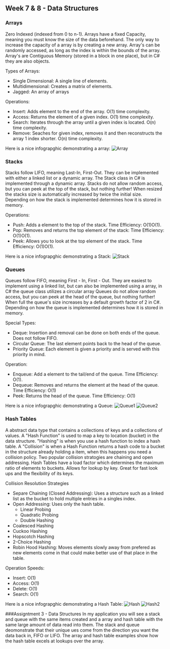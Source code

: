 ## Week 7 & 8 - Data Structures

### Arrays
Zero Indexed (indexed from 0 to n-1).
Arrays have a fixed Capacity, meaning you must know the size of the data beforehand. The only way to increase the capacity of a array is by creating a new array.
Array's can be randomly accessed, as long as the index is within the bounds of the array.
Array's are Contiguous Memory (stored in a block in one place), but in C# they are also objects.

Types of Arrays:
- Single Dimensional: A single line of elements.
- Multidimensional: Creates a matrix of elements.
- Jagged: An array of arrays

Operations:
- Insert: Adds element to the end of the array. O(1) time complexity.
- Access: Returns the element of a given index. O(1) time complexity.
- Search: Iterates through the array until a given index is located. O(n) time complexity.
- Remove: Seaches for given index, removes it and then reconstructs the array 1 index shorter. O(n) time complexity.

Here is a nice infograpghic demonstrating a array: ![Array](DSA-array.png)

### Stacks
Stacks follow LIFO, meaning Last-In, First-Out.
They can be implemented with either a linked list or a dynamic array.
The Stack class in C# is implemented through a dynamic array.
Stacks do not allow random access, but you can peek at the top of the stack, but nothing further!
When resized the stacks size is automatically increased by twice the initial size.
Depending on how the stack is implemented determines how it is stored in memory.

Operations:
- Push: Adds a element to the top of the stack. Time Efficiency: O(1)O(1). 
- Pop: Removes and returns the top element of the stack: Time Efficiency: O(1)O(1). 
- Peek: Allows you to look at the top element of the stack. Time Efficiency: O(1)O(1).

Here is a nice infograpghic demonstrating a Stack: ![Stack](stacks.png) 

### Queues
Queues follow FIFO, meaning First - In, First - Out.
They are easiest to implement using a linked list, but can also be implemented using a array, in C# the queue class utilizes a circular array
Queues do not allow random access, but you can peek at the head of the queue, but nothing further!
When full the queue's size increases by a default growth factor of 2 in C#.
Depending on how the queue is implemented determines how it is stored in memory.

Special Types:
- Deque: Insertion and removal can be done on both ends of the queue. Does not follow FIFO.
- Circular Queue: The last element points back to the head of the queue.
- Priority Queue: Each element is given a priority and is served with this priority in mind.

Operation: 
- Enqueue: Add a element to the tail/end of the queue. Time Efficiency: O(1).
- Dequeue: Removes and returns the element at the head of the queue. Time Efficiency: O(1)
- Peek: Returns the head of the queue. Time Efficiency: O(1)

Here is a nice infograpghic demonstrating a Queue: ![Queue1](q1.png) ![Queue2](q2.jpeg) 

### Hash Tables
A abstract data type that contains a collections of keys and a collections of values. 
A "Hash Function" is used to map a key to location (bucket) in the data structure.
"Hashing" is when you use a hash function to index a hash table.
A "Collision" is when a Hash Function returns a hash code to a bucket in the structure already holding a item, when this happens you need a collision policy.
Two popular collision stratogies are chaining and open addressing.
Hash Tables have a load factor which determines the maximum ratio of elements to buckets.
Allows for lookup by key.
Great for fast look ups and the flexibility of its keys.

Collision Resolution Strategies
- Separe Chaining (Closed Addressing): Uses a structure such as a linked list as the bucket to hold multiple entries in a singles index.
- Open Addressing: Uses only the hash table.
  - Linear Probing
  - Quadratic Probing
  - Double Hashing
- Coalesced Hashing
- Cuckoo Hashing
- Hopscotch Hashing
- 2-Choice Hashing
- Robin Hood Hashing: Moves elements slowly away from prefered as new elements come in that could make better use of that place in the table.

Operation Speeds: 
- Insert: O(1) 
- Access: O(1) 
- Delete: O(1) 
- Search: O(1)
  
Here is a nice infograpghic demonstrating a Hash Table: ![Hash](hash.jpeg) ![Hash2](map.png) 

###Assigntment 3 - Data Structures
In my application you will see a stack and queue with the same items created and a array and hash table with the same large amount of data read into them. 
The stack and queue deomonstrate that their unique ues come from the direction you want the data back in, FIFO or LIFO. 
The array and hash table examples show how the hash table excels at lookups over the array.
